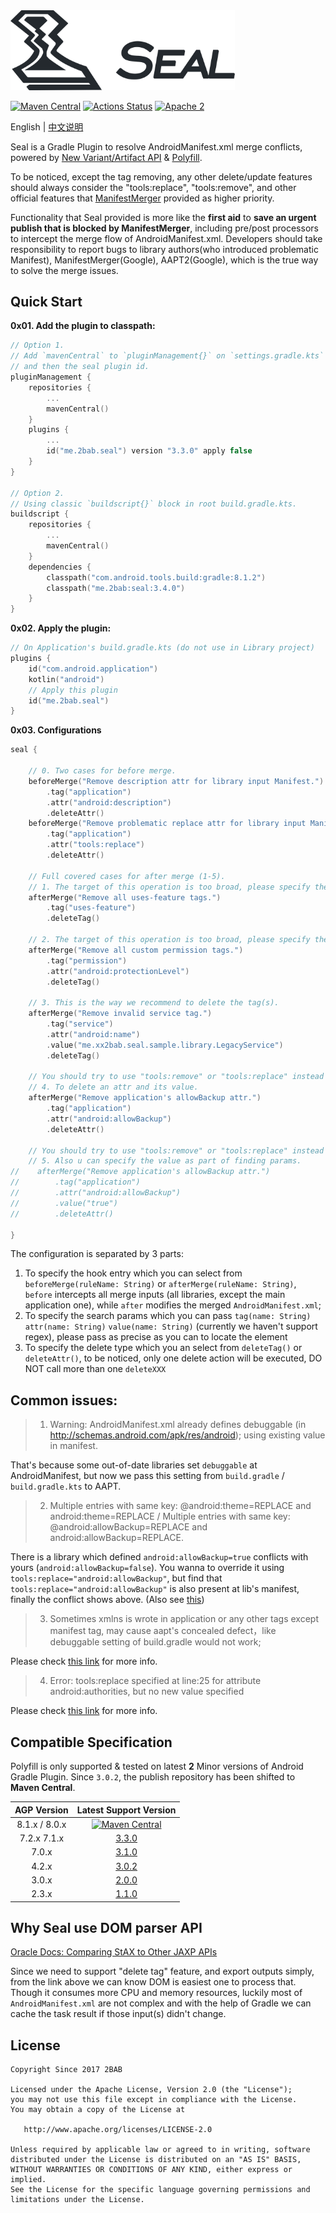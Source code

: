 <img src="./seal-banner.png" alt="Seal" width="359px">

[![Maven Central](https://maven-badges.herokuapp.com/maven-central/me.2bab/seal/badge.svg)](https://search.maven.org/artifact/me.2bab/seal)
 [![Actions Status](https://github.com/2bab/Seal/workflows/CI/badge.svg)](https://github.com/2bab/Seal/actions) [![Apache 2](https://img.shields.io/badge/License-Apache%202-brightgreen.svg)](https://www.apache.org/licenses/LICENSE-2.0)

English | [中文说明](/README_zh.md)

Seal is a Gradle Plugin to resolve AndroidManifest.xml merge conflicts, powered by [New Variant/Artifact API](https://developer.android.com/studio/build/extend-agp) & [Polyfill](https://github.com/2BAB/Polyfill).

To be noticed, except the tag removing, any other delete/update features should always consider the "tools:replace", "tools:remove", and other official features that [ManifestMerger](https://developer.android.com/studio/build/manifest-merge) provided as higher priority.

Functionality that Seal provided is more like the **first aid** to **save an urgent publish that is blocked by ManifestMerger**, including pre/post processors to intercept the merge flow of AndroidManifest.xml. Developers should take responsibility to report bugs to library authors(who introduced problematic Manifest), ManifestMerger(Google), AAPT2(Google), which is the true way to solve the merge issues.

## Quick Start

**0x01. Add the plugin to classpath:**

``` kotlin
// Option 1.
// Add `mavenCentral` to `pluginManagement{}` on `settings.gradle.kts` (or the root `build.gradle.kts`),
// and then the seal plugin id.
pluginManagement {
	repositories {
        ...
        mavenCentral()
    }
    plugins {
    	...
    	id("me.2bab.seal") version "3.3.0" apply false
    }
}

// Option 2.
// Using classic `buildscript{}` block in root build.gradle.kts.
buildscript {
    repositories {
        ...
        mavenCentral()
    }
    dependencies {
        classpath("com.android.tools.build:gradle:8.1.2")
        classpath("me.2bab:seal:3.4.0")
    }
}
```

**0x02. Apply the plugin:**

``` Kotlin
// On Application's build.gradle.kts (do not use in Library project)
plugins {
    id("com.android.application")
    kotlin("android")
    // Apply this plugin
    id("me.2bab.seal")
}
```

**0x03. Configurations**

``` Kotlin
seal {

    // 0. Two cases for before merge.
    beforeMerge("Remove description attr for library input Manifest.")
        .tag("application")
        .attr("android:description")
        .deleteAttr()
    beforeMerge("Remove problematic replace attr for library input Manifest.")
        .tag("application")
        .attr("tools:replace")
        .deleteAttr()

    // Full covered cases for after merge (1-5).
    // 1. The target of this operation is too broad, please specify the attr and value if possible.
    afterMerge("Remove all uses-feature tags.")
        .tag("uses-feature")
        .deleteTag()

    // 2. The target of this operation is too broad, please specify the value if possible.
    afterMerge("Remove all custom permission tags.")
        .tag("permission")
        .attr("android:protectionLevel")
        .deleteTag()

    // 3. This is the way we recommend to delete the tag(s).
    afterMerge("Remove invalid service tag.")
        .tag("service")
        .attr("android:name")
        .value("me.xx2bab.seal.sample.library.LegacyService")
        .deleteTag()

    // You should try to use "tools:remove" or "tools:replace" instead of "deleteAttr" if possible
    // 4. To delete an attr and its value.
    afterMerge("Remove application's allowBackup attr.")
        .tag("application")
        .attr("android:allowBackup")
        .deleteAttr()

    // You should try to use "tools:remove" or "tools:replace" instead of "deleteAttr" if possible
    // 5. Also u can specify the value as part of finding params.
//    afterMerge("Remove application's allowBackup attr.")
//        .tag("application")
//        .attr("android:allowBackup")
//        .value("true")
//        .deleteAttr()

}
```

The configuration is separated by 3 parts:

1. To specify the hook entry which you can select from `beforeMerge(ruleName: String)` or `afterMerge(ruleName: String)`, `before` intercepts all merge inputs (all libraries, except the main application one), while `after` modifies the merged `AndroidManifest.xml`;
2. To specify the search params which you can pass `tag(name: String)` `attr(name: String)` `value(name: String)` (currently we haven't support regex), please pass as precise as you can to locate the element
3. To specify the delete type which you an select from `deleteTag()` or `deleteAttr()`, to be noticed, only one delete action will be executed, DO NOT call more than one `deleteXXX`

## Common issues:

> 1. Warning: AndroidManifest.xml already defines debuggable (in http://schemas.android.com/apk/res/android); using existing value in manifest.

That's because some out-of-date libraries set `debuggable` at AndroidManifest, but now we pass this setting from `build.gradle` / `build.gradle.kts` to AAPT.

> 2. Multiple entries with same key: @android:theme=REPLACE and android:theme=REPLACE  /  Multiple entries with same key: @android:allowBackup=REPLACE and android:allowBackup=REPLACE. 

There is a library which defined `android:allowBackup=true` conflicts with yours (`android:allowBackup=false`). You wanna to override it using `tools:replace="android:allowBackup"`, but find that `tools:replace="android:allowBackup"` is also present at lib's manifest, finally the conflict shows above. (Also see [this](http://stackoverflow.com/questions/35131182/manifest-merge-in-android-studio))   

> 3. Sometimes xmlns is wrote in application or any other tags except manifest tag, may cause aapt's 
concealed defect，like debuggable setting of build.gradle would not work;

Please check [this link](https://issuetracker.google.com/issues/66074488) for more info.

> 4. Error:
tools:replace specified at line:25 for attribute android:authorities, but no new value specified

Please check [this link](https://stackoverflow.com/questions/42893846/androidmanifest-merge-error-using-fileprovider) for more info.

## Compatible Specification

Polyfill is only supported & tested on latest **2** Minor versions of Android Gradle Plugin. Since `3.0.2`, the publish repository has been shifted to **Maven Central**.

|  AGP Version  |                                                           Latest Support Version                                                            |
|:-------------:|:-------------------------------------------------------------------------------------------------------------------------------------------:|
| 8.1.x / 8.0.x | [![Maven Central](https://maven-badges.herokuapp.com/maven-central/me.2bab/seal/badge.svg)](https://search.maven.org/artifact/me.2bab/seal) |
|  7.2.x 7.1.x  |                                          [3.3.0](https://github.com/2BAB/Seal/releases/tag/3.3.0)                                           |
|     7.0.x     |                                          [3.1.0](https://github.com/2BAB/Seal/releases/tag/3.1.0)                                           |
|     4.2.x     |                                          [3.0.2](https://github.com/2BAB/Seal/releases/tag/3.0.2)                                           |
|     3.0.x     |                                          [2.0.0](https://github.com/2BAB/Seal/releases/tag/2.0.0)                                           |
|     2.3.x     |                                          [1.1.0](https://github.com/2BAB/Seal/releases/tag/1.1.0)                                           |


## Why Seal use DOM parser API

[Oracle Docs: Comparing StAX to Other JAXP APIs](https://docs.oracle.com/javase/tutorial/jaxp/stax/why.html#bnbea)

Since we need to support "delete tag" feature, and export outputs simply, from the link above we can know DOM is easiest one to process that. Though it consumes more CPU and memory resources, luckily most of `AndroidManifest.xml` are not complex and with the help of Gradle we can cache the task result if those input(s) didn't change.


## License

    Copyright Since 2017 2BAB

    Licensed under the Apache License, Version 2.0 (the "License");
    you may not use this file except in compliance with the License.
    You may obtain a copy of the License at

       http://www.apache.org/licenses/LICENSE-2.0

    Unless required by applicable law or agreed to in writing, software
    distributed under the License is distributed on an "AS IS" BASIS,
    WITHOUT WARRANTIES OR CONDITIONS OF ANY KIND, either express or implied.
    See the License for the specific language governing permissions and
    limitations under the License.

